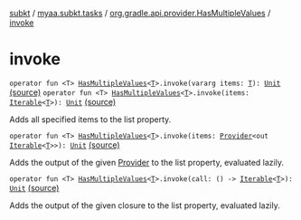 [subkt](../../index.md) / [myaa.subkt.tasks](../index.md) / [org.gradle.api.provider.HasMultipleValues](index.md) / [invoke](./invoke.md)

# invoke

`operator fun <T> `[`HasMultipleValues`](https://docs.gradle.org/current/javadoc/org/gradle/api/provider/HasMultipleValues.html)`<`[`T`](invoke.md#T)`>.invoke(vararg items: `[`T`](invoke.md#T)`): `[`Unit`](https://kotlinlang.org/api/latest/jvm/stdlib/kotlin/-unit/index.html) [(source)](https://github.com/Myaamori/SubKt/blob/0.1.8/src/main/kotlin/myaa/subkt/tasks/tasks.kt#L2171)
`operator fun <T> `[`HasMultipleValues`](https://docs.gradle.org/current/javadoc/org/gradle/api/provider/HasMultipleValues.html)`<`[`T`](invoke.md#T)`>.invoke(items: `[`Iterable`](https://kotlinlang.org/api/latest/jvm/stdlib/kotlin.collections/-iterable/index.html)`<`[`T`](invoke.md#T)`>): `[`Unit`](https://kotlinlang.org/api/latest/jvm/stdlib/kotlin/-unit/index.html) [(source)](https://github.com/Myaamori/SubKt/blob/0.1.8/src/main/kotlin/myaa/subkt/tasks/tasks.kt#L2176)

Adds all specified items to the list property.

`operator fun <T> `[`HasMultipleValues`](https://docs.gradle.org/current/javadoc/org/gradle/api/provider/HasMultipleValues.html)`<`[`T`](invoke.md#T)`>.invoke(items: `[`Provider`](https://docs.gradle.org/current/javadoc/org/gradle/api/provider/Provider.html)`<out `[`Iterable`](https://kotlinlang.org/api/latest/jvm/stdlib/kotlin.collections/-iterable/index.html)`<`[`T`](invoke.md#T)`>>): `[`Unit`](https://kotlinlang.org/api/latest/jvm/stdlib/kotlin/-unit/index.html) [(source)](https://github.com/Myaamori/SubKt/blob/0.1.8/src/main/kotlin/myaa/subkt/tasks/tasks.kt#L2181)

Adds the output of the given [Provider](https://docs.gradle.org/current/javadoc/org/gradle/api/provider/Provider.html) to the list property, evaluated lazily.

`operator fun <T> `[`HasMultipleValues`](https://docs.gradle.org/current/javadoc/org/gradle/api/provider/HasMultipleValues.html)`<`[`T`](invoke.md#T)`>.invoke(call: () -> `[`Iterable`](https://kotlinlang.org/api/latest/jvm/stdlib/kotlin.collections/-iterable/index.html)`<`[`T`](invoke.md#T)`>): `[`Unit`](https://kotlinlang.org/api/latest/jvm/stdlib/kotlin/-unit/index.html) [(source)](https://github.com/Myaamori/SubKt/blob/0.1.8/src/main/kotlin/myaa/subkt/tasks/tasks.kt#L2186)

Adds the output of the given closure to the list property, evaluated lazily.

